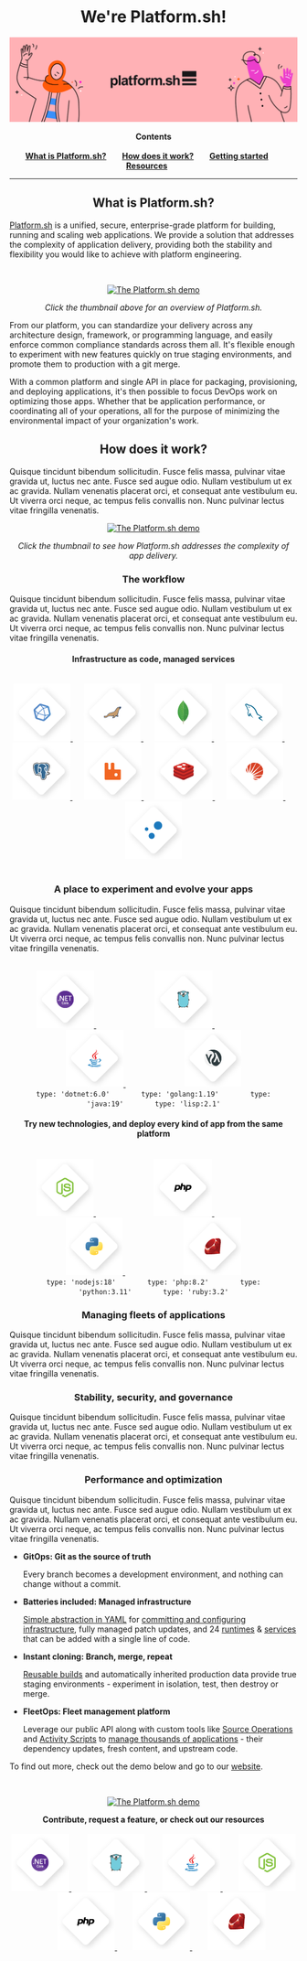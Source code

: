 

<p align="center">

<h1 align="center">We're Platform.sh!<br /></h1>

<a href="https://platform.sh">
    <img src="images/git-hub-welcome.png" alt="Logo">
</a>

<br />


</p>

<p align="center">
<strong>Contents</strong>
<br /><br />
<a href="#about"><strong>What is Platform.sh?</strong></a>&nbsp&nbsp&nbsp&nbsp&nbsp&nbsp
<a href="#getting-started"><strong>How does it work?</strong></a>&nbsp&nbsp&nbsp&nbsp&nbsp&nbsp
<a href="#migrate"><strong>Getting started</strong></a>&nbsp&nbsp&nbsp&nbsp&nbsp&nbsp
<a href="#contribute"><strong>Resources</strong></a>&nbsp&nbsp&nbsp&nbsp&nbsp&nbsp
<br />
</p>
<hr>

<h2 align="center"><strong>What is Platform.sh?</strong></h2>

[Platform.sh](https://platform.sh/product/) is a unified, secure, enterprise-grade platform for building, running and scaling web applications. We provide a solution that addresses the complexity of application delivery, providing both the stability and flexibility you would like to achieve with platform engineering. 

<br/>
<p align="center">
<a href="https://platform.sh/demo/"><img src="https://i3.ytimg.com/vi/ny2YeD6Qt3M/maxresdefault.jpg" alt="The Platform.sh demo" width="50%"></a>
</p>
<p align="center">
<em>Click the thumbnail above for an overview of Platform.sh.</em>
</p>

From our platform, you can standardize your delivery across any architecture design, framework, or programming language, and easily enforce common compliance standards across them all. It's flexible enough to experiment with new features quickly on true staging environments, and promote them to production with a git merge. 

With a common platform and single API in place for packaging, provisioning, and deploying applications, it's then possible to focus DevOps work on optimizing those apps. Whether that be application performance, or coordinating all of your operations, all for the purpose of minimizing the environmental impact of your organization's work.

<h2 align="center"><strong>How does it work?</strong></h2>

Quisque tincidunt bibendum sollicitudin. Fusce felis massa, pulvinar vitae gravida ut, luctus nec ante. Fusce sed augue odio. Nullam vestibulum ut ex ac gravida. Nullam venenatis placerat orci, et consequat ante vestibulum eu. Ut viverra orci neque, ac tempus felis convallis non. Nunc pulvinar lectus vitae fringilla venenatis.

<p align="center">
<a href="https://youtube.com/watch?v=UM5hYTLs-UU"><img src="https://i3.ytimg.com/vi/UM5hYTLs-UU/maxresdefault.jpg" alt="The Platform.sh demo" width="50%"></a>
</p>
<p align="center">
<em>Click the thumbnail to see how Platform.sh addresses the complexity of app delivery.</em>
</p>

<h3 align="center"><strong>The workflow</strong></h3>

Quisque tincidunt bibendum sollicitudin. Fusce felis massa, pulvinar vitae gravida ut, luctus nec ante. Fusce sed augue odio. Nullam vestibulum ut ex ac gravida. Nullam venenatis placerat orci, et consequat ante vestibulum eu. Ut viverra orci neque, ac tempus felis convallis non. Nunc pulvinar lectus vitae fringilla venenatis.

<h4 align="center"><strong>Infrastructure as code, managed services</strong></h4>
<p align="center">
<br />
<a href="https://docs.platform.sh/languages/influxdb.html">
    <img src="images/diamonds_bkg/Influx Data.png" alt="Logo">
</a>&nbsp&nbsp&nbsp&nbsp
<a href="https://docs.platform.sh/languages/mysql.html">
    <img src="images/diamonds_bkg/mariaDB.png" alt="Logo">
</a>&nbsp&nbsp&nbsp&nbsp
<a href="https://docs.platform.sh/languages/mongodb.html">
    <img src="images/diamonds_bkg/MongoDB.png" alt="Logo">
</a>&nbsp&nbsp&nbsp&nbsp
<a href="https://docs.platform.sh/languages/mysql.html">
    <img src="images/diamonds_bkg/MySQL.png" alt="Logo">
</a>&nbsp&nbsp&nbsp&nbsp
<a href="https://docs.platform.sh/languages/postgresql.html">
    <img src="images/diamonds_bkg/Postgresql.png" alt="Logo">
</a>&nbsp&nbsp&nbsp&nbsp
<a href="https://docs.platform.sh/languages/rabbitmq.html">
    <img src="images/diamonds_bkg/RabbitMQ.png" alt="Logo">
</a>&nbsp&nbsp&nbsp&nbsp
<a href="https://docs.platform.sh/languages/redis.html">
    <img src="images/diamonds_bkg/Redis.png" alt="Logo">
</a>&nbsp&nbsp&nbsp&nbsp
<a href="https://docs.platform.sh/languages/solr.html">
    <img src="images/diamonds_bkg/solr.png" alt="Logo">
</a>&nbsp&nbsp&nbsp&nbsp
<a href="https://docs.platform.sh/languages/varnish.html">
    <img src="images/diamonds_bkg/varnish.png" alt="Logo">
</a>
<br /><br />


</p>

<h3 align="center"><strong>A place to experiment and evolve your apps</strong></h3>

Quisque tincidunt bibendum sollicitudin. Fusce felis massa, pulvinar vitae gravida ut, luctus nec ante. Fusce sed augue odio. Nullam vestibulum ut ex ac gravida. Nullam venenatis placerat orci, et consequat ante vestibulum eu. Ut viverra orci neque, ac tempus felis convallis non. Nunc pulvinar lectus vitae fringilla venenatis.

<p align="center">
<br />
<a href="https://docs.platform.sh/languages/dotnet.html">
    <img src="images/diamonds_bkg/ASP.Net Core.png" alt="Logo">
</a>&nbsp&nbsp&nbsp&nbsp&nbsp&nbsp&nbsp&nbsp&nbsp&nbsp&nbsp&nbsp&nbsp&nbsp&nbsp&nbsp&nbsp&nbsp&nbsp&nbsp&nbsp&nbsp&nbsp&nbsp&nbsp
<a href="https://docs.platform.sh/languages/go.html">
    <img src="images/diamonds_bkg/GoGopher.png" alt="Logo">
</a>&nbsp&nbsp&nbsp&nbsp&nbsp&nbsp&nbsp&nbsp&nbsp&nbsp&nbsp&nbsp&nbsp&nbsp&nbsp&nbsp&nbsp&nbsp&nbsp&nbsp&nbsp&nbsp&nbsp&nbsp&nbsp
<a href="https://docs.platform.sh/languages/java.html">
    <img src="images/diamonds_bkg/Java.png" alt="Logo">
</a>&nbsp&nbsp&nbsp&nbsp&nbsp&nbsp&nbsp&nbsp&nbsp&nbsp&nbsp&nbsp&nbsp&nbsp&nbsp&nbsp&nbsp&nbsp&nbsp&nbsp&nbsp&nbsp&nbsp&nbsp&nbsp
<a href="https://docs.platform.sh/languages/lisp.html">
    <img src="images/diamonds_bkg/Lisp.png" alt="Logo">
</a>
<br />
<code>type: 'dotnet:6.0'</code>&nbsp&nbsp&nbsp&nbsp&nbsp&nbsp&nbsp&nbsp&nbsp&nbsp&nbsp&nbsp&nbsp
<code>type: 'golang:1.19'</code>&nbsp&nbsp&nbsp&nbsp&nbsp&nbsp&nbsp&nbsp&nbsp&nbsp&nbsp&nbsp&nbsp
<code>type: 'java:19'</code>&nbsp&nbsp&nbsp&nbsp&nbsp&nbsp&nbsp&nbsp&nbsp&nbsp&nbsp&nbsp&nbsp
<code>type: 'lisp:2.1'</code>
</p>

<h4 align="center"><strong>Try new technologies, and deploy every kind of app from the same platform</strong></h4>

<p align="center">
<br />
<a href="https://docs.platform.sh/languages/nodejs.html">
    <img src="images/diamonds_bkg/Js.png" alt="Logo">
</a>&nbsp&nbsp&nbsp&nbsp&nbsp&nbsp&nbsp&nbsp&nbsp&nbsp&nbsp&nbsp&nbsp&nbsp&nbsp&nbsp&nbsp&nbsp&nbsp&nbsp&nbsp&nbsp&nbsp&nbsp&nbsp
<a href="https://docs.platform.sh/languages/php.html">
    <img src="images/diamonds_bkg/PHP.png" alt="Logo">
</a>&nbsp&nbsp&nbsp&nbsp&nbsp&nbsp&nbsp&nbsp&nbsp&nbsp&nbsp&nbsp&nbsp&nbsp&nbsp&nbsp&nbsp&nbsp&nbsp&nbsp&nbsp&nbsp&nbsp&nbsp&nbsp
<a href="https://docs.platform.sh/languages/python.html">
    <img src="images/diamonds_bkg/Python.png" alt="Logo">
</a>&nbsp&nbsp&nbsp&nbsp&nbsp&nbsp&nbsp&nbsp&nbsp&nbsp&nbsp&nbsp&nbsp&nbsp&nbsp&nbsp&nbsp&nbsp&nbsp&nbsp&nbsp&nbsp&nbsp&nbsp&nbsp
<a href="https://docs.platform.sh/languages/ruby.html">
    <img src="images/diamonds_bkg/Ruby.png" alt="Logo">
</a>
<br />
<code>type: 'nodejs:18'</code>&nbsp&nbsp&nbsp&nbsp&nbsp&nbsp&nbsp&nbsp&nbsp&nbsp&nbsp&nbsp&nbsp
<code>type: 'php:8.2'</code>&nbsp&nbsp&nbsp&nbsp&nbsp&nbsp&nbsp&nbsp&nbsp&nbsp&nbsp&nbsp&nbsp
<code>type: 'python:3.11'</code>&nbsp&nbsp&nbsp&nbsp&nbsp&nbsp&nbsp&nbsp&nbsp&nbsp&nbsp&nbsp&nbsp
<code>type: 'ruby:3.2'</code>
</p>

<h3 align="center"><strong>Managing fleets of applications</strong></h3>

Quisque tincidunt bibendum sollicitudin. Fusce felis massa, pulvinar vitae gravida ut, luctus nec ante. Fusce sed augue odio. Nullam vestibulum ut ex ac gravida. Nullam venenatis placerat orci, et consequat ante vestibulum eu. Ut viverra orci neque, ac tempus felis convallis non. Nunc pulvinar lectus vitae fringilla venenatis.

<h3 align="center"><strong>Stability, security, and governance</strong></h3>

Quisque tincidunt bibendum sollicitudin. Fusce felis massa, pulvinar vitae gravida ut, luctus nec ante. Fusce sed augue odio. Nullam vestibulum ut ex ac gravida. Nullam venenatis placerat orci, et consequat ante vestibulum eu. Ut viverra orci neque, ac tempus felis convallis non. Nunc pulvinar lectus vitae fringilla venenatis.

<h3 align="center"><strong>Performance and optimization</strong></h3>

Quisque tincidunt bibendum sollicitudin. Fusce felis massa, pulvinar vitae gravida ut, luctus nec ante. Fusce sed augue odio. Nullam vestibulum ut ex ac gravida. Nullam venenatis placerat orci, et consequat ante vestibulum eu. Ut viverra orci neque, ac tempus felis convallis non. Nunc pulvinar lectus vitae fringilla venenatis.





* **GitOps: Git as the source of truth**

    Every branch becomes a development environment, and nothing can change without a commit.

* **Batteries included: Managed infrastructure**

    [Simple abstraction in YAML](https://docs.platform.sh/configuration/yaml.html) for [committing and configuring infrastructure](https://docs.platform.sh/overview/structure.html), fully managed patch updates, and 24 [runtimes](https://docs.platform.sh/languages.html) & [services](https://docs.platform.sh/configuration/services.html) that can be added with a single line of code.

* **Instant cloning: Branch, merge, repeat**

    [Reusable builds](https://docs.platform.sh/overview/build-deploy.html) and automatically inherited production data provide true staging environments - experiment in isolation, test, then destroy or merge.

* **FleetOps: Fleet management platform**

    Leverage our public API along with custom tools like [Source Operations](https://docs.platform.sh/configuration/app/source-operations.html) and [Activity Scripts](https://docs.platform.sh/integrations/activity.html) to [manage thousands of applications](https://youtu.be/MILHG9OqhmE) - their dependency updates, fresh content, and upstream code.


To find out more, check out the demo below and go to our [website](https://platform.sh/product/).

<br/>
<p align="center">
<a href="https://platform.sh/demo/"><img src="https://img.youtube.com/vi/ny2YeD6Qt3M/0.jpg" alt="The Platform.sh demo"></a>
</p>

<p align="center">
<strong>Contribute, request a feature, or check out our resources</strong>
<br />
<br />
<a href="https://platform.sh">
    <img src="images/diamonds_bkg/ASP.Net Core.png" alt="Logo">
</a>&nbsp&nbsp&nbsp&nbsp&nbsp&nbsp
<a href="https://platform.sh">
    <img src="images/diamonds_bkg/GoGopher.png" alt="Logo">
</a>&nbsp&nbsp&nbsp&nbsp&nbsp&nbsp
<a href="https://platform.sh">
    <img src="images/diamonds_bkg/Java.png" alt="Logo">
</a>&nbsp&nbsp&nbsp&nbsp&nbsp&nbsp
<a href="https://platform.sh">
    <img src="images/diamonds_bkg/Js.png" alt="Logo">
</a>&nbsp&nbsp&nbsp&nbsp&nbsp&nbsp
<a href="https://platform.sh">
    <img src="images/diamonds_bkg/PHP.png" alt="Logo">
</a>&nbsp&nbsp&nbsp&nbsp&nbsp&nbsp
<a href="https://platform.sh">
    <img src="images/diamonds_bkg/Python.png" alt="Logo">
</a>&nbsp&nbsp&nbsp&nbsp&nbsp&nbsp
<a href="https://platform.sh">
    <img src="images/diamonds_bkg/Ruby.png" alt="Logo">
</a>
<br /><br />
</p>


